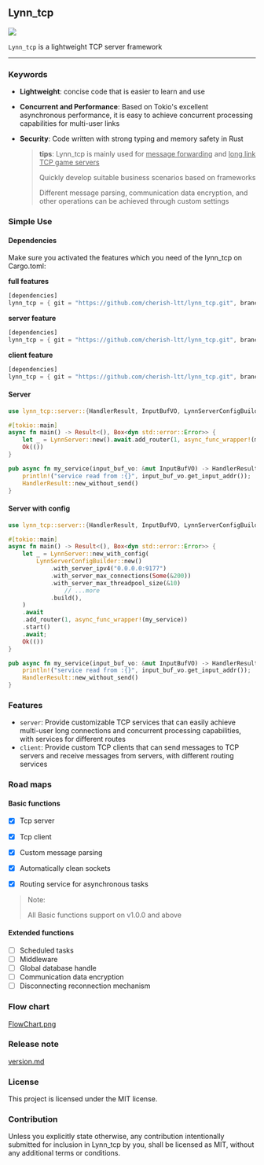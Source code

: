 ## Lynn_tcp

![](https://camo.githubusercontent.com/6581c31c16c1b13ddc2efb92e2ad69a93ddc4a92fd871ff15d401c4c6c9155a4/68747470733a2f2f696d672e736869656c64732e696f2f62616467652f6c6963656e73652d4d49542d626c75652e737667)

`Lynn_tcp` is a lightweight TCP server framework

------

### Keywords

- **Lightweight**: concise code that is easier to learn and use

- **Concurrent and Performance**: Based on Tokio's excellent asynchronous performance, it is easy to achieve concurrent processing capabilities for multi-user links

- **Security**: Code written with strong typing and memory safety in Rust

  > **tips**: Lynn_tcp is mainly used for <u>message forwarding</u> and <u>long link TCP game servers</u>
  >
  > Quickly develop suitable business scenarios based on frameworks
  >
  > Different message parsing, communication data encryption, and other operations can be achieved through custom settings

### Simple Use

#### Dependencies

Make sure you activated the features which you need of the lynn_tcp on Cargo.toml:

**full features**

```rust
[dependencies]
lynn_tcp = { git = "https://github.com/cherish-ltt/lynn_tcp.git", branch = "main" }
```

**server feature**

```rust
[dependencies]
lynn_tcp = { git = "https://github.com/cherish-ltt/lynn_tcp.git", branch = "main", features = "server" }
```

**client feature**

```rust
[dependencies]
lynn_tcp = { git = "https://github.com/cherish-ltt/lynn_tcp.git", branch = "main", features = "client" }
```

#### Server

```rust
use lynn_tcp::server::{HandlerResult, InputBufVO, LynnServerConfigBuilder, LynnServer};

#[tokio::main]
async fn main() -> Result<(), Box<dyn std::error::Error>> {
    let _ = LynnServer::new().await.add_router(1, async_func_wrapper!(my_service)).start().await;
    Ok(())
}

pub async fn my_service(input_buf_vo: &mut InputBufVO) -> HandlerResult {
    println!("service read from :{}", input_buf_vo.get_input_addr());
    HandlerResult::new_without_send()
}
```

#### Server with config

```rust
use lynn_tcp::server::{HandlerResult, InputBufVO, LynnServerConfigBuilder, LynnServer};

#[tokio::main]
async fn main() -> Result<(), Box<dyn std::error::Error>> {
    let _ = LynnServer::new_with_config(
        LynnServerConfigBuilder::new()
            .with_server_ipv4("0.0.0.0:9177")
            .with_server_max_connections(Some(&200))
            .with_server_max_threadpool_size(&10)
      			// ...more
            .build(),
    )
    .await
    .add_router(1, async_func_wrapper!(my_service))
    .start()
    .await;
    Ok(())
}

pub async fn my_service(input_buf_vo: &mut InputBufVO) -> HandlerResult {
    println!("service read from :{}", input_buf_vo.get_input_addr());
    HandlerResult::new_without_send()
}
```

### Features

- `server`: Provide customizable TCP services that can easily achieve multi-user long connections and concurrent processing capabilities, with services for different routes
- `client`: Provide custom TCP clients that can send messages to TCP servers and receive messages from servers, with different routing services

### Road maps

#### Basic functions

- [x] Tcp server

- [x] Tcp client

- [x] Custom message parsing

- [x] Automatically clean sockets

- [x] Routing service for asynchronous tasks

> Note:
>
> All Basic functions support on v1.0.0 and above

#### Extended functions

- [ ] Scheduled tasks
- [ ] Middleware
- [ ] Global database handle
- [ ] Communication data encryption
- [ ] Disconnecting reconnection mechanism

### Flow chart

[FlowChart.png](https://github.com/cherish-ltt/lynn_tcp/blob/main/FlowChart.png)

### Release note 

[version.md](https://github.com/cherish-ltt/lynn_tcp/blob/main/version.md)

### License

This project is licensed under the MIT license.

### Contribution

Unless you explicitly state otherwise, any contribution intentionally submitted for inclusion in Lynn_tcp by you, shall be licensed as MIT, without any additional terms or conditions.
